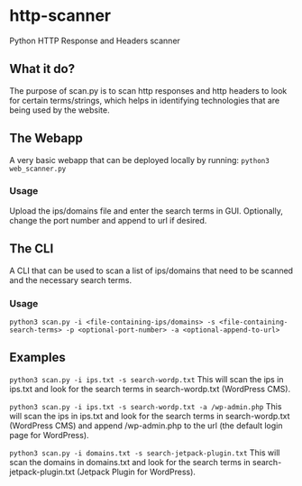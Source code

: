 # http-scanner
Python HTTP Response and Headers scanner

## What it do?
The purpose of scan.py is to scan http responses and http headers to look for certain terms/strings, which helps in identifying technologies that are being used by the website.

## The Webapp
A very basic webapp that can be deployed locally by running: `python3 web_scanner.py` 

### Usage
Upload the ips/domains file and enter the search terms in GUI. Optionally, change the port number and append to url if desired. 

## The CLI
A CLI that can be used to scan a list of ips/domains that need to be scanned and the necessary search terms.

### Usage
`python3 scan.py -i <file-containing-ips/domains> -s <file-containing-search-terms> -p <optional-port-number> -a <optional-append-to-url>`

## Examples

`python3 scan.py -i ips.txt -s search-wordp.txt`
This will scan the ips in ips.txt and look for the search terms in search-wordp.txt (WordPress CMS).

`python3 scan.py -i ips.txt -s search-wordp.txt -a /wp-admin.php`
This will scan the ips in ips.txt and look for the search terms in search-wordp.txt (WordPress CMS) and append /wp-admin.php to the url (the default login page for WordPress).

`python3 scan.py -i domains.txt -s search-jetpack-plugin.txt`
This will scan the domains in domains.txt and look for the search terms in search-jetpack-plugin.txt (Jetpack Plugin for WordPress).
